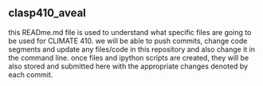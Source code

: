 ## clasp410_aveal

this READme.md file is used to understand what specific files are going to be used for CLIMATE 410.
we will be able to push commits, change code segments and update any files/code in this repository and also change it in the command line.
once files and ipython scripts are created, they will be also stored and submitted here with the appropriate changes denoted by each commit.
